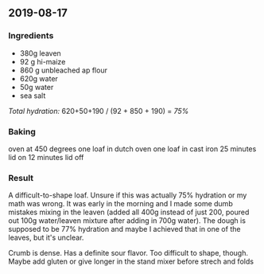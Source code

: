 ## 2019-08-17
### Ingredients
* 380g leaven
* 92 g hi-maize
* 860 g unbleached ap flour
* 620g water
* 50g water
* sea salt

*Total hydration:* 620+50+190 / (92 + 850 + 190) = *75%*

### Baking
oven at 450 degrees
one loaf in dutch oven
one loaf in cast iron
25 minutes lid on
12 minutes lid off

### Result
A difficult-to-shape loaf. Unsure if this was actually 75% hydration or my math was wrong. It was early in the morning and I made some dumb mistakes mixing in the leaven (added all 400g instead of just 200, poured out 100g water/leaven mixture after adding in 700g water). The dough is supposed to be 77% hydration and maybe I achieved that in one of the leaves, but it's unclear. 

Crumb is dense. Has a definite sour flavor. Too difficult to shape, though. Maybe add gluten or give longer in the stand mixer before strech and folds
